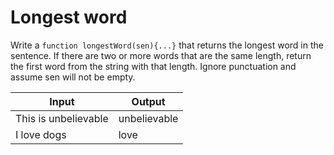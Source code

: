# Longest word

Write a `function longestWord(sen){...}` that 
returns the longest word in the sentence. 
If there are two or more words that are the same length, 
return the first word from the string with that length. 
Ignore punctuation and assume sen will not be empty. 

Input | Output
---|---
This is unbelievable | unbelievable
I love dogs | love
